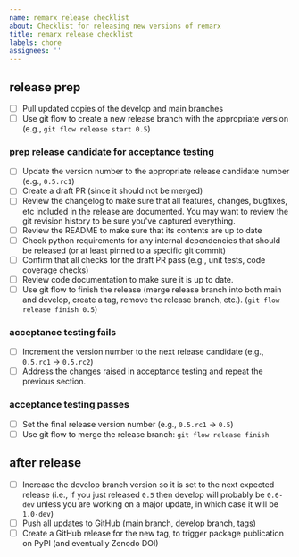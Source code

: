 ```yaml
---
name: remarx release checklist
about: Checklist for releasing new versions of remarx
title: remarx release checklist
labels: chore
assignees: ''
---
```


## release prep

- [ ] Pull updated copies of the develop and main branches
- [ ] Use git flow to create a new release branch with the appropriate version (e.g., `git flow release start 0.5`)

### prep release candidate for acceptance testing

- [ ] Update the version number to the appropriate release candidate number (e.g., `0.5.rc1`)
- [ ] Create a draft PR (since it should not be merged)
- [ ] Review the changelog to make sure that all features, changes, bugfixes, etc included in the release are documented. You may want to review the git revision history to be sure you've captured everything.
- [ ] Review the README to make sure that its contents are up to date
- [ ] Check python requirements for any internal dependencies that should be released (or at least pinned to a specific git commit)
- [ ] Confirm that all checks for the draft PR pass (e.g., unit tests, code coverage checks)
- [ ] Review code documentation to make sure it is up to date.
- [ ] Use git flow to finish the release (merge release branch into both main and develop, create a tag, remove the release branch, etc.). (`git flow release finish 0.5`)

### acceptance testing fails

- [ ] Increment the version number to the next release candidate (e.g., `0.5.rc1` → `0.5.rc2`)
- [ ] Address the changes raised in acceptance testing and repeat the previous section.

### acceptance testing passes

- [ ] Set the final release version number (e.g., `0.5.rc1` → `0.5`)
- [ ] Use git flow to merge the release branch: `git flow release finish`

## after release

- [ ] Increase the develop branch version so it is set to the next expected release (i.e., if you just released `0.5` then develop will probably be `0.6-dev` unless you are working on a major update, in which case it will be `1.0-dev`)
- [ ] Push all updates to GitHub (main branch, develop branch, tags)
- [ ] Create a GitHub release for the new tag, to trigger package publication on PyPI (and eventually Zenodo DOI)
